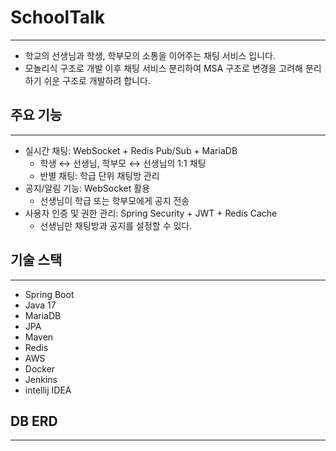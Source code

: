 # SchoolTalk

---

- 학교의 선생님과 학생, 학부모의 소통을 이어주는 채팅 서비스 입니다.
- 모놀리식 구조로 개발 이후 채팅 서비스 분리하여 MSA 구조로 변경을 고려해 분리하기 쉬운 구조로 개발하려 합니다.


## 주요 기능

---

 
* 실시간 채팅: WebSocket + Redis Pub/Sub + MariaDB
  * 학생 ↔ 선생님, 학부모 ↔ 선생님의 1:1 채팅
  * 반별 채팅: 학급 단위 채팅방 관리
* 공지/알림 기능: WebSocket 활용
  * 선생님이 학급 또는 학부모에게 공지 전송
* 사용자 인증 및 권한 관리: Spring Security + JWT + Redis Cache
  * 선생님만 채팅방과 공지를 설정할 수 있다.


## 기술 스택

---

* Spring Boot
* Java 17
* MariaDB
* JPA
* Maven
* Redis
* AWS
* Docker
* Jenkins
* intellij IDEA


## DB ERD

---

